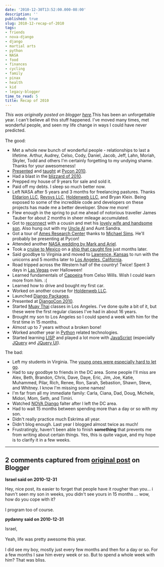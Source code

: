 ```yaml
---
date: '2010-12-30T13:52:00.000-08:00'
description: ''
published: true
slug: 2010-12-recap-of-2010
tags:
- friends
- nova-django
- django
- martial arts
- python
- NASA
- food
- finances
- cycling
- family
- pinax
- health
- kid
- legacy-blogger
time_to_read: 5
title: Recap of 2010
---
```


*This was originally posted on blogger [here](https://pydanny.blogspot.com/2010/12/recap-of-2010.html)*.This has been an unforgettable year. I can't believe all this stuff happened. I've moved many times, met wonderful people, and seen my life change in ways I could have never predicted.<br /><br />The good:<br /><ul><li>Met a whole new bunch of wonderful people - relationships to last a lifetime. Arthur, Audrey, Celso,&nbsp;Cody, Daniel, Jacob, Jeff, Lahn, Moriah, Skyler, Todd and others I'm certainly forgetting to my undying shame. Thanks for your awesomeness!</li><li><a href="http://us.pycon.org/2010/conference/schedule/event/15/">Presented</a> and <a href="http://us.pycon.org/2010/tutorials/greenfeld_pinax/">taught</a> at <a href="http://us.pycon.org/2010/">Pycon 2010</a>.</li><li>Had a blast in the <a href="http://www.flickr.com/photos/pydanny/tags/dcsnow2010/">blizzard of 2010</a>.</li><li>Prepped my house of 9 years for sale and sold it.</li><li>Paid off my debts. I sleep so much better now.</li><li>Left NASA after 5 years and 3 months for freelancing pastures. Thanks <a href="http://eldarion.com/">Eldarion LLC</a>, <a href="http://www.revsys.com/">Revsys LLC</a>, <a href="http://holdenweb.com/">Holdenweb LLC</a>, and Bryan Klein. Being exposed to some of the incredible code and developers on these projects has made me a better developer. Show me more!</li><li>Flew enough in the spring to put me ahead of notorious traveller James Tauber for about 2 months in sheer mileage accumulated.</li><li>Got to <a href="http://www.flickr.com/photos/pydanny/4441466409/in/set-72157623641835532/">reconnect</a>&nbsp;with&nbsp;a cousin and met his <a href="http://www.flickr.com/photos/pydanny/4548945816/in/set-72157623923236848/">lovely wife and handsome son</a>. Also hung out with my <a href="http://www.flickr.com/photos/pydanny/4641382158/">Uncle Al</a> and Aunt Sandra.</li><li>Got a tour of <a href="http://www.flickr.com/photos/pydanny/4548946090/in/set-72157623923236848/">Ames Research Center</a> thanks to <a href="http://www.flickr.com/photos/pydanny/4548310913/in/set-72157623923236848/">Michael Sims</a>. He'll probably be presenting at Pycon!</li><li>Attended another <a href="http://www.flickr.com/photos/pydanny/4548945328/in/set-72157623923236848/">NASA wedding by Mark and Ariel</a>.</li><li>Took a <a href="http://www.flickr.com/photos/pydanny/sets/72157624048647087/">cruise to Mexico</a> on a <a href="http://en.wikipedia.org/wiki/Carnival_Splendor">ship that caught fire</a> just months later.</li><li>Said goodbye to Virginia and moved to <a href="http://en.wikipedia.org/wiki/Lawrence,_Kansas">Lawrence, Kansas</a>&nbsp;to run with the unicorns and 5 months later to <a href="http://en.wikipedia.org/wiki/Los_Angeles,_California">Los Angeles, California</a>.</li><li>Road tripped across the Western half of the country! Twice! Spent 3 days in <a href="http://en.wikipedia.org/wiki/Las_Vegas,_Nevada">Las Vegas</a> over Halloween!</li><li>Learned fundamentals of <a href="http://en.wikipedia.org/wiki/Capoeira">Capoeira</a> from Celso Wills. Wish I could learn more from him. :(</li><li>Learned how to drive and bought my first car.</li><li>Worked on another course for&nbsp;<a href="http://holdenweb.com/">Holdenweb LLC</a>.</li><li>Launched <a href="http://djangopackages.com/">Django Packages</a>.</li><li>Presented at <a href="http://djangocon.us/schedule/sessions/20/">DjangoCon 2010</a>.</li><li>Started <a href="http://en.wikipedia.org/wiki/Muay_Thai">Muay Thai</a> classes in Los Angeles. I've done quite a bit of it, but these were the first regular classes I've had in about 16 years.</li><li>Brought my son to Los Angeles so I could spend a week with him for the first time in 15 months.</li><li>Almost up to 7 years without a broken bone!</li><li>Worked another year in <a href="http://python.org/">Python</a> related technologies.</li><li>Started learning <a href="http://landoflisp.com/">LISP</a> and played a lot more with <a href="http://en.wikipedia.org/wiki/JavaScript">JavaScript</a> (especially <a href="http://jquery.com/">JQuery</a> and <a href="http://jqueryui.com/">JQuery UI</a>).</li></ul>The bad:<br /><ul><li>Left my students in Virginia. The <a href="http://www.flickr.com/photos/pydanny/4600104174/in/set-72157624043210674/">young ones were especially hard to let go</a>.</li><li>Had to say goodbye to friends in the DC area. Some people I'll miss are Alex, Beth, Brandon, Chris, Dave, Daye, Eric, Jim, Joe, Katie, Muhammed, Pilar, Rich, Renee, Ron, Sarah, Sebastion, Shawn, Steve, and Whitney. I know I'm missing some names!</li><li>I'm far from all my immediate family: Carla, Ciana, Dad, Doug, Michele, Midori, Mom, Seth, and Timiri.</li><li>Watched <a href="http://www.meetup.com/nova-django">NOVA Django</a> falter after I left the DC area.&nbsp;</li><li>Had to wait 15 months between spending more than a day or so with my son.</li><li>Didn't really practice much Eskrima all year.</li><li>Didn't blog enough. Last year I blogged almost twice as much!</li><li>Frustratingly, haven't been able to finish <b>something</b> that prevents me from writing about certain things. Yes, this is quite vague, and my hope is to clarify it in a few weeks.</li></ul>

---

## 2 comments captured from [original post](https://pydanny.blogspot.com/2010/12/recap-of-2010.html) on Blogger

**Israel said on 2010-12-31**

Hey, nice post, its easier to forget that people have it rougher than you... i havn't seen my son in weeks, you didn't see yours in 15 months ... wow, how do you cope with it?<br /><br />I program too of course.

**pydanny said on 2010-12-31**

Israel,<br /><br />Yeah, life was pretty awesome this year.<br /><br />I did see my boy, mostly just every few months and then for a day or so. For a few months I saw him every week or so. But to spend a whole week with him? That was bliss.

